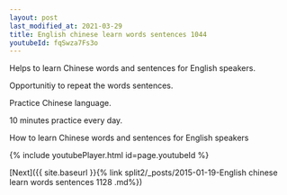 ```yaml
---
layout: post
last_modified_at: 2021-03-29
title: English chinese learn words sentences 1044 
youtubeId: fqSwza7Fs3o
---
```

 
 
Helps to learn Chinese words and sentences for English speakers.

Opportunitiy to repeat the words sentences. 

Practice Chinese language. 
 
10 minutes practice every day. 
 
How to learn Chinese words and sentences for English speakers 
 
{% include youtubePlayer.html id=page.youtubeId %}
 
 
[Next]({{ site.baseurl }}{% link  split2/_posts/2015-01-19-English chinese learn words sentences 1128 .md%})
 
